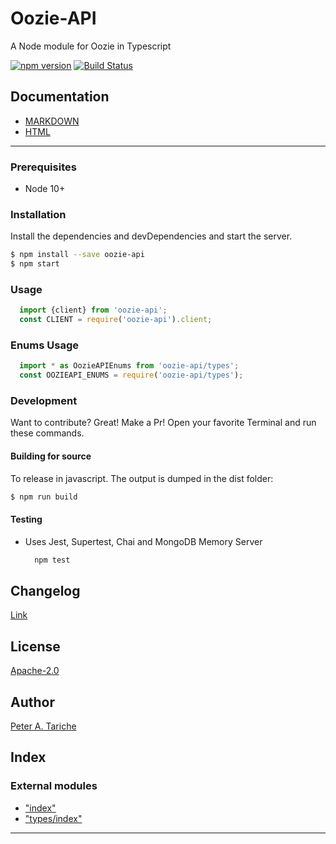 
Oozie-API
=========

A Node module for Oozie in Typescript

[![npm version](https://badge.fury.io/js/oozie-api.svg)](https://badge.fury.io/js/oozie-api) [![Build Status](https://travis-ci.org/ptariche/oozie-ts.svg?branch=master)](https://travis-ci.org/ptariche/oozie-ts)

Documentation
-------------

*   [MARKDOWN](./docs-markdown/README.md)
*   [HTML](./docs-html/index.html)

* * *

### Prerequisites

*   Node 10+

### Installation

Install the dependencies and devDependencies and start the server.

```sh
$ npm install --save oozie-api
$ npm start
```

### Usage

```js
  import {client} from 'oozie-api';
  const CLIENT = require('oozie-api').client;
```

### Enums Usage

```js
  import * as OozieAPIEnums from 'oozie-api/types';
  const OOZIEAPI_ENUMS = require('oozie-api/types');
```

### Development

Want to contribute? Great! Make a Pr! Open your favorite Terminal and run these commands.

#### Building for source

To release in javascript. The output is dumped in the dist folder:

```sh
$ npm run build
```

#### Testing

*   Uses Jest, Supertest, Chai and MongoDB Memory Server
    
    ```sh
      npm test
    ```
    

Changelog
---------

[Link](./CHANGELOG.md)

License
-------

[Apache-2.0](./LICENSE)

Author
------

[Peter A. Tariche](https://github.com/ptariche)

## Index

### External modules

* ["index"](modules/_index_.md)
* ["types/index"](modules/_types_index_.md)

---

